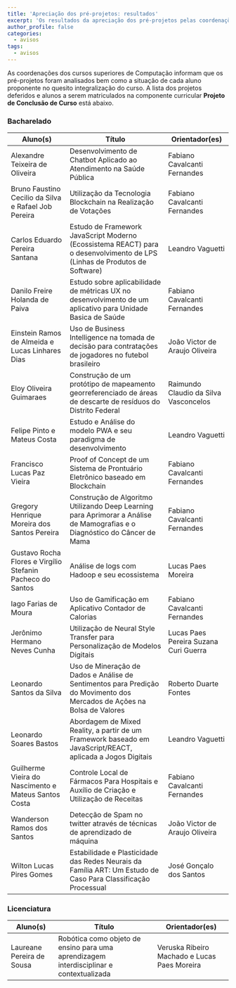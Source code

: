 ```yaml
---
title: 'Apreciação dos pré-projetos: resultados'
excerpt: 'Os resultados da apreciação dos pré-projetos pelas coordenações de curso estão disponíveis.'
author_profile: false
categories:
  - avisos
tags:
  - avisos
---
```


As coordenações dos cursos superiores de Computação informam que os pré-projetos foram analisados bem como a situação de cada aluno proponente no quesito integralização do curso. A lista dos projetos deferidos e alunos a serem matriculados na componente curricular **Projeto de Conclusão de Curso** está abaixo.




### Bacharelado


| Aluno(s)                                                   | Título                                                                                                                     | Orientador(es)                        |
|------------------------------------------------------------|----------------------------------------------------------------------------------------------------------------------------|---------------------------------------|
| Alexandre Teixeira de Oliveira                             | Desenvolvimento de Chatbot Aplicado ao Atendimento na Saúde Pública                                                       | Fabiano Cavalcanti Fernandes          |
| Bruno Faustino Cecilio da Silva e Rafael Job Pereira        | Utilização da Tecnologia Blockchain na Realização de Votações                                                              | Fabiano Cavalcanti Fernandes          |
| Carlos Eduardo Pereira Santana                             | Estudo de Framework JavaScript Moderno (Ecossistema REACT) para o desenvolvimento de LPS (Linhas de Produtos de Software)  | Leandro Vaguetti                      |
| Danilo Freire Holanda de Paiva                             | Estudo sobre aplicabilidade de métricas UX no desenvolvimento de um aplicativo para Unidade Basica de Saúde                | Fabiano Cavalcanti Fernandes          |
| Einstein Ramos de Almeida e Lucas Linhares Dias             | Uso de Business Intelligence na tomada de decisão para contratações de jogadores no futebol brasileiro                     | João Victor de Araujo Oliveira        |
| Eloy Oliveira Guimaraes                                    | Construção de um protótipo de mapeamento georreferenciado de áreas de descarte de resíduos do Distrito Federal             | Raimundo Claudio da Silva Vasconcelos |
| Felipe Pinto e Mateus Costa                                | Estudo e Análise do modelo PWA e seu paradigma de desenvolvimento                                                          | Leandro Vaguetti                      |
| Francisco Lucas Paz Vieira                                 | Proof of Concept de um Sistema de Prontuário Eletrônico baseado em Blockchain                                              | Fabiano Cavalcanti Fernandes          |
| Gregory Henrique Moreira dos Santos Pereira                | Construção de Algoritmo Utilizando Deep Learning para Aprimorar a Análise de Mamografias e o Diagnóstico do Câncer de Mama | Fabiano Cavalcanti Fernandes          |
| Gustavo Rocha Flores e Virgílio Stefanin Pacheco do Santos | Análise de logs com Hadoop e seu ecossistema                                                                               | Lucas Paes Moreira                    |
| Iago Farias de Moura                                       | Uso de Gamificação em Aplicativo Contador de Calorias                                                                      | Fabiano Cavalcanti Fernandes          |
| Jerônimo Hermano Neves Cunha                               | Utilização de Neural Style Transfer para Personalização de Modelos Digitais                                                 | Lucas Paes Pereira Suzana Curi Guerra |
| Leonardo Santos da Silva                                   | Uso de Mineração de Dados e Análise de Sentimentos para Predição do Movimento dos Mercados de Ações na Bolsa de Valores    | Roberto Duarte Fontes                 |
| Leonardo Soares Bastos                                     | Abordagem de Mixed Reality, a partir de um Framework baseado em JavaScript/REACT, aplicada a Jogos Digitais                | Leandro Vaguetti                      |
| Guilherme Vieira do Nascimento e Mateus Santos Costa                                        | Controle Local de Fármacos Para Hospitais e Auxílio de Criação e Utilização de Receitas                                    | Fabiano Cavalcanti Fernandes          |
| Wanderson Ramos dos Santos                                 | Detecção de Spam no twitter através de técnicas de aprendizado de máquina                                                  | João Victor de Araujo Oliveira        |
| Wilton Lucas Pires Gomes                                   | Estabilidade e Plasticidade das Redes Neurais da Família ART: Um Estudo de Caso Para Classificação Processual              | José Gonçalo dos Santos               |

### Licenciatura

| Aluno(s)                  | Título                                                                                   | Orientador(es)                               |
|---------------------------|------------------------------------------------------------------------------------------|----------------------------------------------|
| Laureane Pereira de Sousa | Robótica como objeto de ensino para uma aprendizagem interdisciplinar e contextualizada | Veruska Ribeiro Machado e Lucas Paes Moreira |